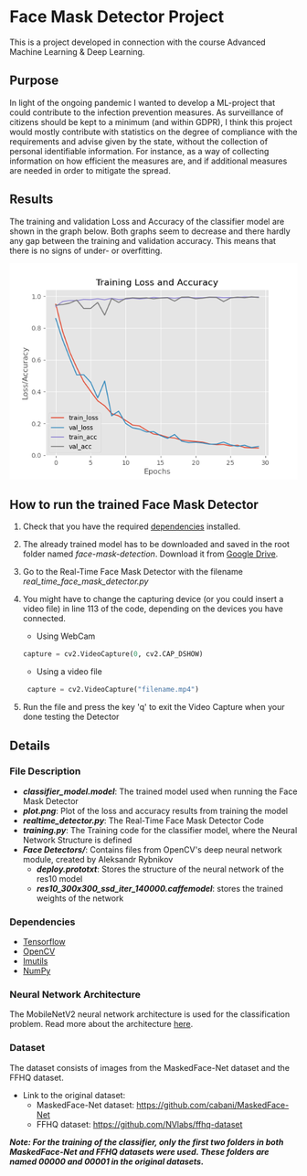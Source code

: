 # Face Mask Detector Project
This is a project developed in connection with the course Advanced Machine Learning & Deep Learning.

## Purpose
In light of the ongoing pandemic I wanted to develop a ML-project that could contribute to the infection prevention 
measures. As surveillance of citizens should be kept to a minimum (and within GDPR), I think this project would mostly 
contribute with statistics on the degree of compliance with the requirements and advise given by the state, without the 
collection of personal identifiable information. For instance, as a way of collecting information on how efficient the 
measures are, and if additional measures are needed in order to mitigate the spread.

## Results
The training and validation Loss and Accuracy of the classifier model are shown in the graph below. Both graphs seem to 
decrease and there hardly any gap between the training and validation accuracy. This means that there is no signs of under- 
or overfitting.

![Plotted Loss/Accuracy Graph](plot.png "Plot")

## How to run the trained Face Mask Detector
1. Check that you have the required [dependencies](#dependencies) installed.
2. The already trained model has to be downloaded and saved in the root folder named *face-mask-detection*.
Download it from [Google Drive](https://drive.google.com/drive/folders/1G778QCfgwynOQDfMbhB0XrYsUHN-sWoW?usp=sharing).
3. Go to the Real-Time Face Mask Detector with the filename *real_time_face_mask_detector.py*
4. You might have to change the capturing device (or you could insert a video file) in line 113 of the code, depending 
on the devices you have connected.

    * Using WebCam
    ```python
    capture = cv2.VideoCapture(0, cv2.CAP_DSHOW)
    ```
   * Using a video file
   ```python
    capture = cv2.VideoCapture("filename.mp4")
    ```
   
5. Run the file and press the key 'q' to exit the Video Capture when your done testing the Detector

## Details
### File Description
* ***classifier_model.model***: The trained model used when running the Face Mask Detector
* ***plot.png***: Plot of the loss and accuracy results from training the model
* ***realtime_detector.py***: The Real-Time Face Mask Detector Code
* ***training.py***: The Training code for the classifier model, where the Neural Network Structure is defined
* ***Face Detectors/***: Contains files from OpenCV's deep neural network module, created by Aleksandr Rybnikov
	* ***deploy.prototxt***: Stores the structure of the neural network of the res10 model
	* ***res10_300x300_ssd_iter_140000.caffemodel***: stores the trained weights of the network

### Dependencies
* [Tensorflow](https://www.tensorflow.org/install)
* [OpenCV](https://pypi.org/project/opencv-python/)
* [Imutils](https://pypi.org/project/imutils/)
* [NumPy](https://numpy.org/install/)

### Neural Network Architecture
The MobileNetV2 neural network architecture is used for the classification problem. Read more about the architecture 
[here](https://arxiv.org/abs/1801.04381).

### Dataset
The dataset consists of images from the MaskedFace-Net dataset and the FFHQ dataset.
- Link to the original dataset:
  - MaskedFace-Net dataset: https://github.com/cabani/MaskedFace-Net
  - FFHQ dataset: https://github.com/NVlabs/ffhq-dataset
  
***Note: For the training of the classifier, only the first two folders in both MaskedFace-Net and FFHQ datasets were used. 
These folders are named 00000 and 00001 in the original datasets.***
